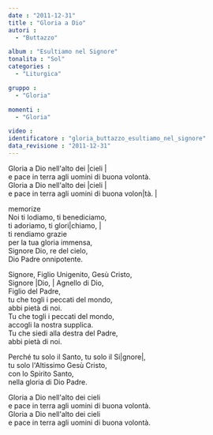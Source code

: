```yaml
---
date : "2011-12-31"
title : "Gloria a Dio"
autori : 
  - "Buttazzo"

album : "Esultiamo nel Signore"
tonalita : "Sol"
categories : 
  - "Liturgica"

gruppo : 
  - "Gloria"

momenti : 
  - "Gloria"

video : 
identificatore : "gloria_buttazzo_esultiamo_nel_signore"
data_revisione : "2011-12-31"
---
```

  
  
  
  
  
  
  
  
  
Gloria a Dio nell'alto dei |cieli |  
e pace in terra agli uomini di buona volontà.  
Gloria a Dio nell'alto dei |cieli |  
e pace in terra agli uomini di buona volon|tà. |  
  
  
memorize  
Noi ti lodiamo, ti benediciamo,   
ti adoriamo, ti glori|chiamo, |  
ti rendiamo grazie   
per la tua gloria immensa,   
Signore Dio, re del cielo,   
Dio Padre onnipotente.  
  
  
Signore, Figlio Unigenito,  Gesù Cristo,  
Signore |Dio, |  Agnello di Dio,   
Figlio del Padre,   
tu che togli i peccati del mondo,   
abbi pietà di noi.   
Tu che togli i peccati del mondo,   
accogli la nostra supplica.   
Tu che siedi alla destra del Padre,   
abbi pietà di noi.   
  
  
Perché tu solo il Santo,  tu solo il Si|gnore|,  
 tu solo l'Altissimo  Gesù Cristo,   
con lo Spirito Santo,  
nella gloria di Dio Padre.  
  
  
Gloria a Dio nell'alto dei cieli   
e pace in terra agli uomini di buona volontà.  
Gloria a Dio nell'alto dei cieli   
e pace in terra agli uomini di buona volontà.   
  
  
  
  
  
  
  

